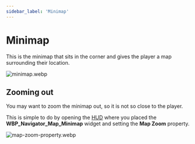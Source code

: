 ```yaml
---
sidebar_label: 'Minimap'
---
```


# Minimap

This is the minimap that sits in the corner and gives the player a map surrounding their location.

![minimap.webp](//img/navigator/minimap.webp)

## Zooming out

You may want to zoom the minimap out, so it is not so close to the player.

This is simple to do by opening the [HUD](../installation/ui.md) where you placed the **WBP_Navigator_Map_Minimap** widget and setting the **Map Zoom** property.

![map-zoom-property.webp](//img/navigator/map-zoom-property.webp)